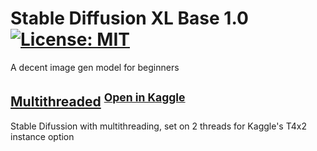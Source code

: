# Stable Diffusion XL Base 1.0 [![License: MIT][License-Badge]](LICENSE.md)
A decent image gen model for beginners

## [Multithreaded](threaded.ipynb) <sup>[Open in Kaggle](https://www.kaggle.com/chuck1z/sd-xl-1-0-threaded)</sup>
Stable Difussion with multithreading, set on 2 threads for Kaggle's T4x2 instance option

[Kaggle Icon]:  https://storage.googleapis.com/kaggle-organizations/4/thumbnail.png

[License-Badge]:         https://img.shields.io/badge/License-MIT-blue.svg
[sd-xl-1.0 Notebook]:    https://www.kaggle.com/chuck1z/sd-xl-1-0-threaded
[Open in Kaggle]:        ./logo.svg

